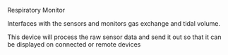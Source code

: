 Respiratory Monitor

Interfaces with the sensors and monitors gas exchange and tidal volume.

This device will process the raw sensor data and send it out so that it can be displayed on connected or remote devices
